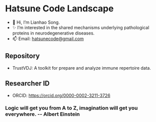 # Hatsune Code Landscape

- 👋 Hi, I’m Lianhao Song.
- ✨ I’m interested in the shared mechanisms underlying pathological proteins in neurodegenerative diseases.
- 📫 Email: hatsunecode@gmail.com


## Repository

- TrustVDJ: A toolkit for prepare and analyze immune repertoire data.


## Researcher ID

- ORCID: https://orcid.org/0000-0002-3211-3726<br>


### Logic will get you from A to Z, imagination will get you everywhere. -- Albert Einstein
